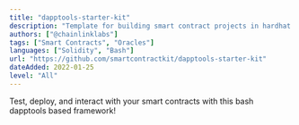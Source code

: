 ```yaml
---
title: "dapptools-starter-kit"
description: "Template for building smart contract projects in hardhat with solidity, bash, and chainlink. "
authors: ["@chainlinklabs"]
tags: ["Smart Contracts", "Oracles"]
languages: ["Solidity", "Bash"]
url: "https://github.com/smartcontractkit/dapptools-starter-kit"
dateAdded: 2022-01-25
level: "All"
---
```


Test, deploy, and interact with your smart contracts with this bash dapptools based framework!
